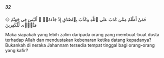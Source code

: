 ##### 32

<span class="ayah">۞ فَمَنْ أَظْلَمُ مِمَّن كَذَبَ عَلَى ٱللَّهِ وَكَذَّبَ بِٱلصِّدْقِ إِذْ جَآءَهُۥٓ ۚ أَلَيْسَ فِى جَهَنَّمَ مَثْوًۭى لِّلْكَٰفِرِينَ</span>

<span class="ayah_translation">Maka siapakah yang lebih zalim daripada orang yang membuat-buat dusta terhadap Allah dan mendustakan kebenaran ketika datang kepadanya? Bukankah di neraka Jahannam tersedia tempat tinggal bagi orang-orang yang kafir?</span>
